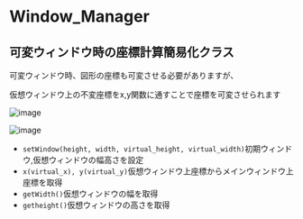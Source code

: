 # Window_Manager
## 可変ウィンドウ時の座標計算簡易化クラス

可変ウィンドウ時、図形の座標も可変させる必要がありますが、

仮想ウィンドウ上の不変座標をx,y関数に通すことで座標を可変させられます

![image](https://user-images.githubusercontent.com/91818705/158425573-17ae9a25-db36-435f-a28c-59d3ffb678c6.png)

![image](https://user-images.githubusercontent.com/91818705/158425427-0c967ade-4549-42be-897a-10bae9208292.png)

- `setWindow(height, width, virtual_height, virtual_width)`初期ウィンドウ,仮想ウィンドウの幅高さを設定
- `x(virtual_x), y(virtual_y)`仮想ウィンドウ上座標からメインウィンドウ上座標を取得
- `getWidth()`仮想ウィンドウの幅を取得
- `getheight()`仮想ウィンドウの高さを取得
